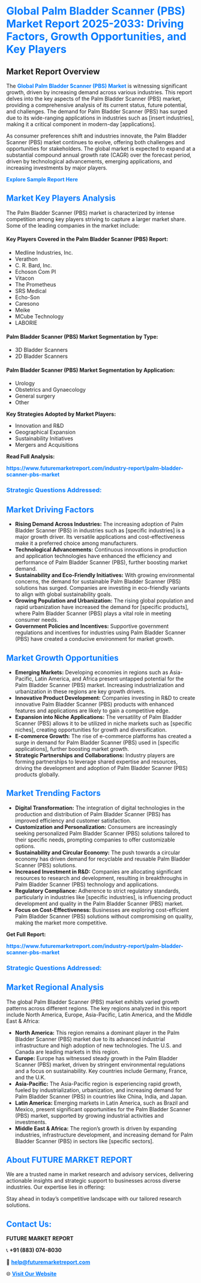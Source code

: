 <h1 style="color: #007BFF;">Global Palm Bladder Scanner (PBS) Market Report 2025-2033: Driving Factors, Growth Opportunities, and Key Players</h1>

<section id="overview">
<h2>Market Report Overview</h2>
<p>The <a href="https://www.futuremarketreport.com/industry-report/palm-bladder-scanner-pbs-market" style="color: #007BFF; text-decoration: none;"><strong>Global Palm Bladder Scanner (PBS) Market</strong></a> is witnessing significant growth, driven by increasing demand across various industries. This report delves into the key aspects of the Palm Bladder Scanner (PBS) market, providing a comprehensive analysis of its current status, future potential, and challenges. The demand for Palm Bladder Scanner (PBS) has surged due to its wide-ranging applications in industries such as [insert industries], making it a critical component in modern-day [applications].</p>
<p>As consumer preferences shift and industries innovate, the Palm Bladder Scanner (PBS) market continues to evolve, offering both challenges and opportunities for stakeholders. The global market is expected to expand at a substantial compound annual growth rate (CAGR) over the forecast period, driven by technological advancements, emerging applications, and increasing investments by major players.</p>
</section>

<section id="overview">
<p><a href="https://www.futuremarketreport.com/request-sample/reportId=60192" style="color: #007BFF; text-decoration: none;"><strong>Explore Sample Report Here</strong></a></p>
</section>

<section id="key-players">
<h2 style="color: #007BFF;">Market Key Players Analysis</h2>
<p>The Palm Bladder Scanner (PBS) market is characterized by intense competition among key players striving to capture a larger market share. Some of the leading companies in the market include:</p>
<h4>Key Players Covered in the Palm Bladder Scanner (PBS) Report:</h4>
<ul><li>Medline Industries, Inc.</li><li>Verathon</li><li>C. R. Bard, Inc.</li><li>Echoson Com Pl</li><li>Vitacon</li><li>The Prometheus</li><li>SRS Medical</li><li>Echo-Son</li><li>Caresono</li><li>Meike</li><li>MCube Technology</li><li>LABORIE</li></ul>
<h4>Palm Bladder Scanner (PBS) Market Segmentation by Type:</h4>
<ul><li>3D Bladder Scanners</li><li>2D Bladder Scanners</li></ul>

<h4>Palm Bladder Scanner (PBS) Market Segmentation by Application:</h4>
<ul><li>Urology</li><li>Obstetrics and Gynaecology</li><li>General surgery</li><li>Other</li></ul>
<p><strong>Key Strategies Adopted by Market Players:</strong></p>
<ul>
<li>Innovation and R&D</li>
<li>Geographical Expansion</li>
<li>Sustainability Initiatives</li>
<li>Mergers and Acquisitions</li>
</ul>
</section>

<section>
<p><strong>Read Full Analysis: </strong></p><a href="https://www.futuremarketreport.com/industry-report/palm-bladder-scanner-pbs-market" style="color: #007BFF; text-decoration: none;"><strong>https://www.futuremarketreport.com/industry-report/palm-bladder-scanner-pbs-market</strong></a>
<h3 style="color: #007BFF;">Strategic Questions Addressed:</h3>
</section>

<section id="driving-factors">
<h2 style="color: #007BFF;">Market Driving Factors</h2>
<ul>
<li><strong>Rising Demand Across Industries:</strong> The increasing adoption of Palm Bladder Scanner (PBS) in industries such as [specific industries] is a major growth driver. Its versatile applications and cost-effectiveness make it a preferred choice among manufacturers.</li>
<li><strong>Technological Advancements:</strong> Continuous innovations in production and application technologies have enhanced the efficiency and performance of Palm Bladder Scanner (PBS), further boosting market demand.</li>
<li><strong>Sustainability and Eco-Friendly Initiatives:</strong> With growing environmental concerns, the demand for sustainable Palm Bladder Scanner (PBS) solutions has surged. Companies are investing in eco-friendly variants to align with global sustainability goals.</li>
<li><strong>Growing Population and Urbanization:</strong> The rising global population and rapid urbanization have increased the demand for [specific products], where Palm Bladder Scanner (PBS) plays a vital role in meeting consumer needs.</li>
<li><strong>Government Policies and Incentives:</strong> Supportive government regulations and incentives for industries using Palm Bladder Scanner (PBS) have created a conducive environment for market growth.</li>
</ul>
</section>

<section id="growth-opportunities">
<h2 style="color: #007BFF;">Market Growth Opportunities</h2>
<ul>
<li><strong>Emerging Markets:</strong> Developing economies in regions such as Asia-Pacific, Latin America, and Africa present untapped potential for the Palm Bladder Scanner (PBS) market. Increasing industrialization and urbanization in these regions are key growth drivers.</li>
<li><strong>Innovative Product Development:</strong> Companies investing in R&D to create innovative Palm Bladder Scanner (PBS) products with enhanced features and applications are likely to gain a competitive edge.</li>
<li><strong>Expansion into Niche Applications:</strong> The versatility of Palm Bladder Scanner (PBS) allows it to be utilized in niche markets such as [specific niches], creating opportunities for growth and diversification.</li>
<li><strong>E-commerce Growth:</strong> The rise of e-commerce platforms has created a surge in demand for Palm Bladder Scanner (PBS) used in [specific applications], further boosting market growth.</li>
<li><strong>Strategic Partnerships and Collaborations:</strong> Industry players are forming partnerships to leverage shared expertise and resources, driving the development and adoption of Palm Bladder Scanner (PBS) products globally.</li>
</ul>
</section>

<section id="trending-factors">
<h2 style="color: #007BFF;">Market Trending Factors</h2>
<ul>
<li><strong>Digital Transformation:</strong> The integration of digital technologies in the production and distribution of Palm Bladder Scanner (PBS) has improved efficiency and customer satisfaction.</li>
<li><strong>Customization and Personalization:</strong> Consumers are increasingly seeking personalized Palm Bladder Scanner (PBS) solutions tailored to their specific needs, prompting companies to offer customizable options.</li>
<li><strong>Sustainability and Circular Economy:</strong> The push towards a circular economy has driven demand for recyclable and reusable Palm Bladder Scanner (PBS) solutions.</li>
<li><strong>Increased Investment in R&D:</strong> Companies are allocating significant resources to research and development, resulting in breakthroughs in Palm Bladder Scanner (PBS) technology and applications.</li>
<li><strong>Regulatory Compliance:</strong> Adherence to strict regulatory standards, particularly in industries like [specific industries], is influencing product development and quality in the Palm Bladder Scanner (PBS) market.</li>
<li><strong>Focus on Cost-Effectiveness:</strong> Businesses are exploring cost-efficient Palm Bladder Scanner (PBS) solutions without compromising on quality, making the market more competitive.</li>
</ul>
</section>

<section>
<p><strong>Get Full Report: </strong></p><a href="https://www.futuremarketreport.com/industry-report/palm-bladder-scanner-pbs-market" style="color: #007BFF; text-decoration: none;"><strong>https://www.futuremarketreport.com/industry-report/palm-bladder-scanner-pbs-market</strong></a>
<h3 style="color: #007BFF;">Strategic Questions Addressed:</h3>
</section>


<section id="regional-analysis">
<h2 style="color: #007BFF;">Market Regional Analysis</h2>
<p>The global Palm Bladder Scanner (PBS) market exhibits varied growth patterns across different regions. The key regions analyzed in this report include North America, Europe, Asia-Pacific, Latin America, and the Middle East & Africa:</p>
<ul>
<li><strong>North America:</strong> This region remains a dominant player in the Palm Bladder Scanner (PBS) market due to its advanced industrial infrastructure and high adoption of new technologies. The U.S. and Canada are leading markets in this region.</li>
<li><strong>Europe:</strong> Europe has witnessed steady growth in the Palm Bladder Scanner (PBS) market, driven by stringent environmental regulations and a focus on sustainability. Key countries include Germany, France, and the U.K.</li>
<li><strong>Asia-Pacific:</strong> The Asia-Pacific region is experiencing rapid growth, fueled by industrialization, urbanization, and increasing demand for Palm Bladder Scanner (PBS) in countries like China, India, and Japan.</li>
<li><strong>Latin America:</strong> Emerging markets in Latin America, such as Brazil and Mexico, present significant opportunities for the Palm Bladder Scanner (PBS) market, supported by growing industrial activities and investments.</li>
<li><strong>Middle East & Africa:</strong> The region’s growth is driven by expanding industries, infrastructure development, and increasing demand for Palm Bladder Scanner (PBS) in sectors like [specific sectors].</li>
</ul>
</section>

<footer>
<h2 style="color: #007BFF;">About FUTURE MARKET REPORT</h2>
<p>We are a trusted name in market research and advisory services, delivering actionable insights and strategic support to businesses across diverse industries. Our expertise lies in offering:</p>

<p>Stay ahead in today’s competitive landscape with our tailored research solutions.</p>

<h2 style="color: #007BFF;">Contact Us:</h2>
<p><strong>FUTURE MARKET REPORT</strong></p>
<p>📞 <strong>+91 (883) 074-8030</strong></p>
<p>📧 <strong><a href="mailto:help@futuremarketreport.com" style="color: #007BFF;">help@futuremarketreport.com</a></strong></p>
<p>🌐 <strong><a href="https://www.futuremarketreport.com/" style="color: #007BFF;">Visit Our Website</a></strong></p>
</footer>